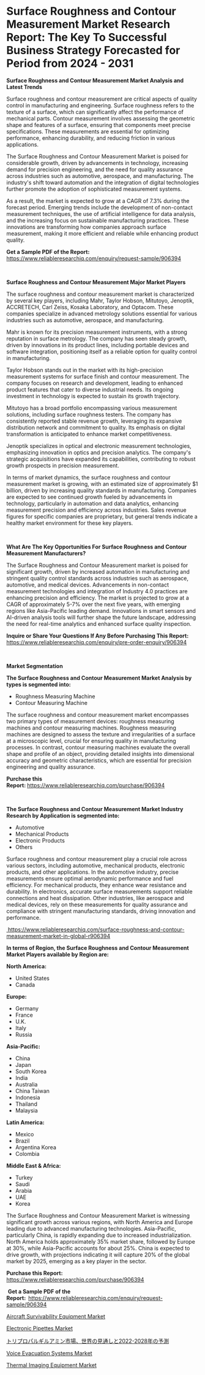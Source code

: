 <p><h1>Surface Roughness and Contour Measurement Market Research Report: The Key To Successful Business Strategy Forecasted for Period from 2024 - 2031</h1></p><p><strong>Surface Roughness and Contour Measurement Market Analysis and Latest Trends</strong></p>
<p><p>Surface roughness and contour measurement are critical aspects of quality control in manufacturing and engineering. Surface roughness refers to the texture of a surface, which can significantly affect the performance of mechanical parts. Contour measurement involves assessing the geometric shape and features of a surface, ensuring that components meet precise specifications. These measurements are essential for optimizing performance, enhancing durability, and reducing friction in various applications.</p><p>The Surface Roughness and Contour Measurement Market is poised for considerable growth, driven by advancements in technology, increasing demand for precision engineering, and the need for quality assurance across industries such as automotive, aerospace, and manufacturing. The industry's shift toward automation and the integration of digital technologies further promote the adoption of sophisticated measurement systems. </p><p>As a result, the market is expected to grow at a CAGR of 7.3% during the forecast period. Emerging trends include the development of non-contact measurement techniques, the use of artificial intelligence for data analysis, and the increasing focus on sustainable manufacturing practices. These innovations are transforming how companies approach surface measurement, making it more efficient and reliable while enhancing product quality.</p></p>
<p><strong>Get a Sample PDF of the Report:&nbsp;</strong> <a href="https://www.reliableresearchiq.com/enquiry/request-sample/906394">https://www.reliableresearchiq.com/enquiry/request-sample/906394</a></p>
<p>&nbsp;</p>
<p><strong>Surface Roughness and Contour Measurement Major Market Players</strong></p>
<p><p>The surface roughness and contour measurement market is characterized by several key players, including Mahr, Taylor Hobson, Mitutoyo, Jenoptik, ACCRETECH, Carl Zeiss, Kosaka Laboratory, and Optacom. These companies specialize in advanced metrology solutions essential for various industries such as automotive, aerospace, and manufacturing.</p><p>Mahr is known for its precision measurement instruments, with a strong reputation in surface metrology. The company has seen steady growth, driven by innovations in its product lines, including portable devices and software integration, positioning itself as a reliable option for quality control in manufacturing.</p><p>Taylor Hobson stands out in the market with its high-precision measurement systems for surface finish and contour measurement. The company focuses on research and development, leading to enhanced product features that cater to diverse industrial needs. Its ongoing investment in technology is expected to sustain its growth trajectory.</p><p>Mitutoyo has a broad portfolio encompassing various measurement solutions, including surface roughness testers. The company has consistently reported stable revenue growth, leveraging its expansive distribution network and commitment to quality. Its emphasis on digital transformation is anticipated to enhance market competitiveness.</p><p>Jenoptik specializes in optical and electronic measurement technologies, emphasizing innovation in optics and precision analytics. The company's strategic acquisitions have expanded its capabilities, contributing to robust growth prospects in precision measurement.</p><p>In terms of market dynamics, the surface roughness and contour measurement market is growing, with an estimated size of approximately $1 billion, driven by increasing quality standards in manufacturing. Companies are expected to see continued growth fueled by advancements in technology, particularly in automation and data analytics, enhancing measurement precision and efficiency across industries. Sales revenue figures for specific companies are proprietary, but general trends indicate a healthy market environment for these key players.</p></p>
<p>&nbsp;</p>
<p><strong>What Are The Key Opportunities For Surface Roughness and Contour Measurement Manufacturers?</strong></p>
<p><p>The Surface Roughness and Contour Measurement market is poised for significant growth, driven by increased automation in manufacturing and stringent quality control standards across industries such as aerospace, automotive, and medical devices. Advancements in non-contact measurement technologies and integration of Industry 4.0 practices are enhancing precision and efficiency. The market is projected to grow at a CAGR of approximately 5-7% over the next five years, with emerging regions like Asia-Pacific leading demand. Innovations in smart sensors and AI-driven analysis tools will further shape the future landscape, addressing the need for real-time analytics and enhanced surface quality inspection.</p></p>
<p><strong>Inquire or Share Your Questions If Any Before Purchasing This Report:</strong> <a href="https://www.reliableresearchiq.com/enquiry/pre-order-enquiry/906394">https://www.reliableresearchiq.com/enquiry/pre-order-enquiry/906394</a></p>
<p>&nbsp;</p>
<p><strong>Market Segmentation</strong></p>
<p><strong>The Surface Roughness and Contour Measurement Market Analysis by types is segmented into:</strong></p>
<p><ul><li>Roughness Measuring Machine</li><li>Contour Measuring Machine</li></ul></p>
<p><p>The surface roughness and contour measurement market encompasses two primary types of measurement devices: roughness measuring machines and contour measuring machines. Roughness measuring machines are designed to assess the texture and irregularities of a surface at a microscopic level, crucial for ensuring quality in manufacturing processes. In contrast, contour measuring machines evaluate the overall shape and profile of an object, providing detailed insights into dimensional accuracy and geometric characteristics, which are essential for precision engineering and quality assurance.</p></p>
<p><strong>Purchase this Report:&nbsp;</strong><a href="https://www.reliableresearchiq.com/purchase/906394">https://www.reliableresearchiq.com/purchase/906394</a></p>
<p>&nbsp;</p>
<p><strong>The Surface Roughness and Contour Measurement Market Industry Research by Application is segmented into:</strong></p>
<p><ul><li>Automotive</li><li>Mechanical Products</li><li>Electronic Products</li><li>Others</li></ul></p>
<p><p>Surface roughness and contour measurement play a crucial role across various sectors, including automotive, mechanical products, electronic products, and other applications. In the automotive industry, precise measurements ensure optimal aerodynamic performance and fuel efficiency. For mechanical products, they enhance wear resistance and durability. In electronics, accurate surface measurements support reliable connections and heat dissipation. Other industries, like aerospace and medical devices, rely on these measurements for quality assurance and compliance with stringent manufacturing standards, driving innovation and performance.</p></p>
<p><a href="https://www.reliableresearchiq.com/surface-roughness-and-contour-measurement-market-in-global-r906394">&nbsp;https://www.reliableresearchiq.com/surface-roughness-and-contour-measurement-market-in-global-r906394</a></p>
<p><strong>In terms of Region, the Surface Roughness and Contour Measurement Market Players available by Region are:</strong></p>
<p>
    <p> <strong> North America: </strong>
        <ul>
            <li>United States</li>
            <li>Canada</li>
        </ul>
        </p> 
    <p> <strong> Europe: </strong>
        <ul>
            <li>Germany</li>
            <li>France</li>
            <li>U.K.</li>
            <li>Italy</li>
            <li>Russia</li>
        </ul>
        </p> 
    <p> <strong> Asia-Pacific: </strong>
        <ul>
            <li>China</li>
            <li>Japan</li>
            <li>South Korea</li>
            <li>India</li>
            <li>Australia</li>
            <li>China Taiwan</li>
            <li>Indonesia</li>
            <li>Thailand</li>
            <li>Malaysia</li>
        </ul>
        </p> 
    <p> <strong> Latin America: </strong>
        <ul>
            <li>Mexico</li>
            <li>Brazil</li>
            <li>Argentina Korea</li>
            <li>Colombia</li>
        </ul>
        </p> 
    <p> <strong> Middle East & Africa: </strong>
        <ul>
            <li>Turkey</li>
            <li>Saudi</li>
            <li>Arabia</li>
            <li>UAE</li>
            <li>Korea</li>
        </ul>
    </p>
    </p>
<p><p>The Surface Roughness and Contour Measurement Market is witnessing significant growth across various regions, with North America and Europe leading due to advanced manufacturing technologies. Asia-Pacific, particularly China, is rapidly expanding due to increased industrialization. North America holds approximately 35% market share, followed by Europe at 30%, while Asia-Pacific accounts for about 25%. China is expected to drive growth, with projections indicating it will capture 20% of the global market by 2025, emerging as a key player in the sector.</p></p>
<p><strong>Purchase this Report: </strong><a href="https://www.reliableresearchiq.com/purchase/906394">https://www.reliableresearchiq.com/purchase/906394</a></p>
<p>&nbsp;<strong>Get a Sample PDF of the Report:&nbsp;&nbsp;</strong><a href="https://www.reliableresearchiq.com/enquiry/request-sample/906394">https://www.reliableresearchiq.com/enquiry/request-sample/906394</a></p>
<p><strong></strong></p>
<p><p><a href="https://medium.com/@athenayundt/the-aircraft-survivability-equipment-market-prioritizes-cost-control-and-efficiency-enhancement-1e7d5bc20356">Aircraft Survivability Equipment Market</a></p><p><a href="https://www.linkedin.com/pulse/in-depth-analysis-global-electronic-pipettes-market-scope-its-zz78f?trackingId=P1xNiFxCQJu9hoY13C7h%2Fw%3D%3D">Electronic Pipettes Market</a></p><p><a href="https://medium.com/@fsde4w/tripropargylamine-market-global-outlook-and-forecast-2022-2028-92c300c09af2">トリプロパルギルアミン市場、世界の見通しと2022-2028年の予測</a></p><p><a href="https://medium.com/@athenayundt/this-voice-evacuation-systems-market-research-report-evaluates-the-key-market-trends-drivers-c2f35610f4e7">Voice Evacuation Systems Market</a></p><p><a href="https://www.linkedin.com/pulse/global-thermal-imaging-equipment-market-focus-product-type-infrared-ygosf?trackingId=mi6oOwDBR1CJMJMiJwXESw%3D%3D">Thermal Imaging Equipment Market</a></p></p>